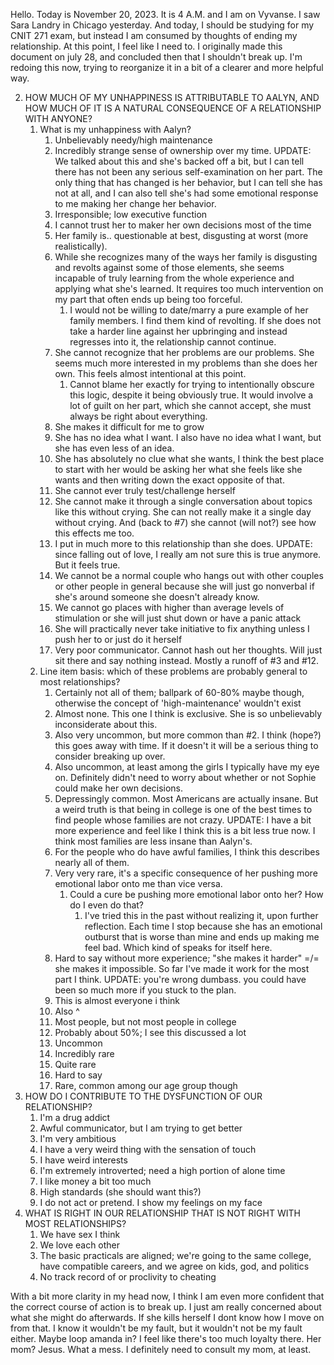 Hello. Today is November 20, 2023. It is 4 A.M. and I am on Vyvanse. I saw Sara Landry in Chicago yesterday. And today, I should be studying for my CNIT 271 exam, but instead I am consumed by thoughts of ending my relationship. At this point, I feel like I need to. I originally made this document on july 28, and concluded then that I shouldn't break up. I'm redoing this now, trying to reorganize it in a bit of a clearer and more helpful way. 

2. HOW MUCH OF MY UNHAPPINESS IS ATTRIBUTABLE TO AALYN, AND HOW MUCH OF IT IS A NATURAL CONSEQUENCE OF A RELATIONSHIP WITH ANYONE?
	1. What is my unhappiness with Aalyn?
		1. Unbelievably needy/high maintenance
		2. Incredibly strange sense of ownership over my time. UPDATE: We talked about this and she's backed off a bit, but I can tell there has not been any serious self-examination on her part. The only thing that has changed is her behavior, but I can tell she has not at all, and I can also tell she's had some emotional response to me making her change her behavior.
		3. Irresponsible; low executive function
		4. I cannot trust her to maker her own decisions most of the time
		5. Her family is.. questionable at best, disgusting at worst (more realistically).
		6. While she recognizes many of the ways her family is disgusting and revolts against some of those elements, she seems incapable of truly learning from the whole experience and applying what she's learned. It requires too much intervention on my part that often ends up being too forceful.
			1. I would not be willing to date/marry a pure example of her family members. I find them kind of revolting. If she does not take a harder line against her upbringing and instead regresses into it, the relationship cannot continue.
		7. She cannot recognize that her problems are our problems. She seems much more interested in my problems than she does her own. This feels almost intentional at this point.
			1. Cannot blame her exactly for trying to intentionally obscure this logic, despite it being obviously true. It would involve a lot of guilt on her part, which she cannot accept, she must always be right about everything.
		8. She makes it difficult for me to grow
		9. She has no idea what I want. I also have no idea what I want, but she has even less of an idea.
		10. She has absolutely no clue what she wants, I think the best place to start with her would be asking her what she feels like she wants and then writing down the exact opposite of that.
		11. She cannot ever truly test/challenge herself
		12. She cannot make it through a single conversation about topics like this without crying. She can not really make it a single day without crying. And (back to #7) she cannot (will not?) see how this effects me too.
		13. I put in much more to this relationship than she does. UPDATE: since falling out of love, I really am not sure this is true anymore. But it feels true.
		14. We cannot be a normal couple who hangs out with other couples or other people in general because she will just go nonverbal if she's around someone she doesn't already know. 
		15. We cannot go places with higher than average levels of stimulation or she will just shut down or have a panic attack
		16. She will practically never take initiative to fix anything unless I push her to or just do it herself
		17. Very poor communicator. Cannot hash out her thoughts. Will just sit there and say nothing instead. Mostly a runoff of #3 and #12.
	2. Line item basis: which of these problems are probably general to most relationships?
		1. Certainly not all of them; ballpark of 60-80% maybe though, otherwise the concept of 'high-maintenance' wouldn't exist
		2. Almost none. This one I think is exclusive. She is so unbelievably inconsiderate about this.
		3. Also very uncommon, but more common than #2. I think (hope?) this goes away with time. If it doesn't it will be a serious thing to consider breaking up over.
		4. Also uncommon, at least among the girls I typically have my eye on. Definitely didn't need to worry about whether or not Sophie could make her own decisions.
		5. Depressingly common. Most Americans are actually insane. But a weird truth is that being in college is one of the best times to find people whose families are not crazy. UPDATE: I have a bit more experience and feel like I think this is a bit less true now. I think most families are less insane than Aalyn's. 
		6. For the people who do have awful families, I think this describes nearly all of them.
		7. Very very rare, it's a specific consequence of her pushing more emotional labor onto me than vice versa.
			1. Could a cure be pushing more emotional labor onto her? How do I even do that?
				1. I've tried this in the past without realizing it, upon further reflection. Each time I stop because she has an emotional outburst that is worse than mine and ends up making me feel bad. Which kind of speaks for itself here.
		8. Hard to say without more experience; "she makes it harder" =/= she makes it impossible. So far I've made it work for the most part I think. UPDATE: you're wrong dumbass. you could have been so much more if you stuck to the plan. 
		9. This is almost everyone i think
		10. Also ^
		11. Most people, but not most people in college
		12. Probably about 50%; I see this discussed a lot
		13. Uncommon
		14. Incredibly rare
		15. Quite rare
		16. Hard to say
		17. Rare, common among our age group though
3. HOW DO I CONTRIBUTE TO THE DYSFUNCTION OF OUR RELATIONSHIP?
	1. I'm a drug addict
	2. Awful communicator, but I am trying to get better
	3. I'm very ambitious
	4. I have a very weird thing with the sensation of touch
	5. I have weird interests
	6. I'm extremely introverted; need a high portion of alone time
	7. I like money a bit too much
	9. High standards (she should want this?)
	10. I do not act or pretend. I show my feelings on my face
4. WHAT IS RIGHT IN OUR RELATIONSHIP THAT IS NOT RIGHT WITH MOST RELATIONSHIPS?
	1. We have sex I think
	2. We love each other
	3. The basic practicals are aligned; we're going to the same college, have compatible careers, and we agree on kids, god, and politics
	4. No track record of or proclivity to cheating


With a bit more clarity in my head now, I think I am even more confident that the correct course of action is to break up. I just am really concerned about what she might do afterwards. If she kills herself I dont know how I move on from that. I know it wouldn't be my fault, but it wouldn't not be my fault either. Maybe loop amanda in? I feel like there's too much loyalty there. Her mom? Jesus. What a mess. I definitely need to consult my mom, at least. 